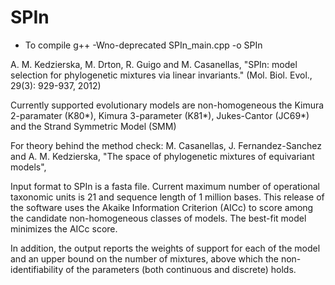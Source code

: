# SPIn 
 
* To compile 
 g++ -Wno-deprecated SPIn_main.cpp -o SPIn



A. M. Kedzierska, M. Drton, R. Guigo and M. Casanellas, "SPIn: model selection for phylogenetic mixtures via linear invariants." (Mol. Biol. Evol., 29(3): 929-937, 2012)

Currently supported evolutionary models are non-homogeneous the Kimura 2-paramater (K80*),  Kimura 3-parameter (K81*), Jukes-Cantor (JC69*) 
and the Strand Symmetric Model (SMM)

For theory behind the method check:
M. Casanellas, J. Fernandez-Sanchez and A. M. Kedzierska, "The space of phylogenetic mixtures of equivariant models",
    

Input format to SPIn is a fasta file. Current maximum number of operational taxonomic units is 21 and sequence length of 1 million bases.
This release of the software uses the Akaike Information Criterion (AICc) to score among the candidate non-homogeneous classes of models. 
The best-fit model minimizes the AICc score. 

In addition, the output reports the weights of support for each of the model and an upper bound on the number of mixtures, above which the non-identifiability of the parameters (both continuous and discrete) holds.